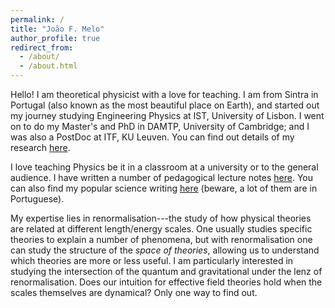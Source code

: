 ```yaml
---
permalink: /
title: "João F. Melo"
author_profile: true
redirect_from: 
  - /about/
  - /about.html
---
```


Hello! I am theoretical physicist with a love for teaching. I am from Sintra in Portugal (also known as the most beautiful place on Earth), and started out my journey studying Engineering Physics at IST, University of Lisbon. I went on to do my Master's and PhD in DAMTP, University of Cambridge; and I was also a PostDoc at ITF, KU Leuven. You can find out details of my research [here](https://joaofmelo.github.io/publications). 

I love teaching Physics be it in a classroom at a university or to the general audience. I have written a number of pedagogical lecture notes [here](https://joaofmelo.github.io/lecture-notes). You can also find my popular science writing [here](https://joaofmelo.github.io/outreach) (beware, a lot of them are in Portuguese).

My expertise lies in renormalisation---the study of how physical theories are related at different length/energy scales. One usually studies specific theories to explain a number of phenomena, but with renormalisation one can study the structure of the *space of theories*, allowing us to understand which theories are more or less useful. I am particularly interested in studying the intersection of the quantum and gravitational under the lenz of renormalisation. Does our intuition for effective field theories hold when the scales themselves are dynamical? Only one way to find out.